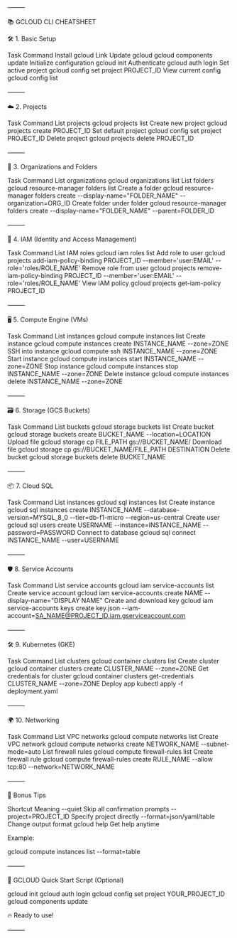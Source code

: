⸻

📚 GCLOUD CLI CHEATSHEET

🛠️ 1. Basic Setup

Task	Command
Install gcloud	Link
Update gcloud	gcloud components update
Initialize configuration	gcloud init
Authenticate	gcloud auth login
Set active project	gcloud config set project PROJECT_ID
View current config	gcloud config list



⸻

☁️ 2. Projects

Task	Command
List projects	gcloud projects list
Create new project	gcloud projects create PROJECT_ID
Set default project	gcloud config set project PROJECT_ID
Delete project	gcloud projects delete PROJECT_ID



⸻

🏢 3. Organizations and Folders

Task	Command
List organizations	gcloud organizations list
List folders	gcloud resource-manager folders list
Create a folder	gcloud resource-manager folders create --display-name="FOLDER_NAME" --organization=ORG_ID
Create folder under folder	gcloud resource-manager folders create --display-name="FOLDER_NAME" --parent=FOLDER_ID



⸻

👤 4. IAM (Identity and Access Management)

Task	Command
List IAM roles	gcloud iam roles list
Add role to user	gcloud projects add-iam-policy-binding PROJECT_ID --member='user:EMAIL' --role='roles/ROLE_NAME'
Remove role from user	gcloud projects remove-iam-policy-binding PROJECT_ID --member='user:EMAIL' --role='roles/ROLE_NAME'
View IAM policy	gcloud projects get-iam-policy PROJECT_ID



⸻

🖥️ 5. Compute Engine (VMs)

Task	Command
List instances	gcloud compute instances list
Create instance	gcloud compute instances create INSTANCE_NAME --zone=ZONE
SSH into instance	gcloud compute ssh INSTANCE_NAME --zone=ZONE
Start instance	gcloud compute instances start INSTANCE_NAME --zone=ZONE
Stop instance	gcloud compute instances stop INSTANCE_NAME --zone=ZONE
Delete instance	gcloud compute instances delete INSTANCE_NAME --zone=ZONE



⸻

🗃️ 6. Storage (GCS Buckets)

Task	Command
List buckets	gcloud storage buckets list
Create bucket	gcloud storage buckets create BUCKET_NAME --location=LOCATION
Upload file	gcloud storage cp FILE_PATH gs://BUCKET_NAME/
Download file	gcloud storage cp gs://BUCKET_NAME/FILE_PATH DESTINATION
Delete bucket	gcloud storage buckets delete BUCKET_NAME



⸻

📦 7. Cloud SQL

Task	Command
List instances	gcloud sql instances list
Create instance	gcloud sql instances create INSTANCE_NAME --database-version=MYSQL_8_0 --tier=db-f1-micro --region=us-central
Create user	gcloud sql users create USERNAME --instance=INSTANCE_NAME --password=PASSWORD
Connect to database	gcloud sql connect INSTANCE_NAME --user=USERNAME



⸻

🛡️ 8. Service Accounts

Task	Command
List service accounts	gcloud iam service-accounts list
Create service account	gcloud iam service-accounts create NAME --display-name="DISPLAY NAME"
Create and download key	gcloud iam service-accounts keys create key.json --iam-account=SA_NAME@PROJECT_ID.iam.gserviceaccount.com



⸻

🛠️ 9. Kubernetes (GKE)

Task	Command
List clusters	gcloud container clusters list
Create cluster	gcloud container clusters create CLUSTER_NAME --zone=ZONE
Get credentials for cluster	gcloud container clusters get-credentials CLUSTER_NAME --zone=ZONE
Deploy app	kubectl apply -f deployment.yaml



⸻

🌍 10. Networking

Task	Command
List VPC networks	gcloud compute networks list
Create VPC network	gcloud compute networks create NETWORK_NAME --subnet-mode=auto
List firewall rules	gcloud compute firewall-rules list
Create firewall rule	gcloud compute firewall-rules create RULE_NAME --allow tcp:80 --network=NETWORK_NAME



⸻

🎯 Bonus Tips

Shortcut	Meaning
--quiet	Skip all confirmation prompts
--project=PROJECT_ID	Specify project directly
--format=json/yaml/table	Change output format
gcloud help	Get help anytime

Example:

gcloud compute instances list --format=table



⸻

🚀 GCLOUD Quick Start Script (Optional)

gcloud init
gcloud auth login
gcloud config set project YOUR_PROJECT_ID
gcloud components update

🔥 Ready to use!

⸻

